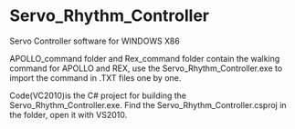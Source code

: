 Servo_Rhythm_Controller
=======================

Servo Controller software for WINDOWS X86 

APOLLO_command folder and Rex_command folder contain the walking command for APOLLO and REX, 
use the Servo_Rhythm_Controller.exe to import the command in .TXT files one by one.

Code(VC2010)is the C# project for building the Servo_Rhythm_Controller.exe. 
Find the Servo_Rhythm_Controller.csproj in the folder, open it with VS2010.

